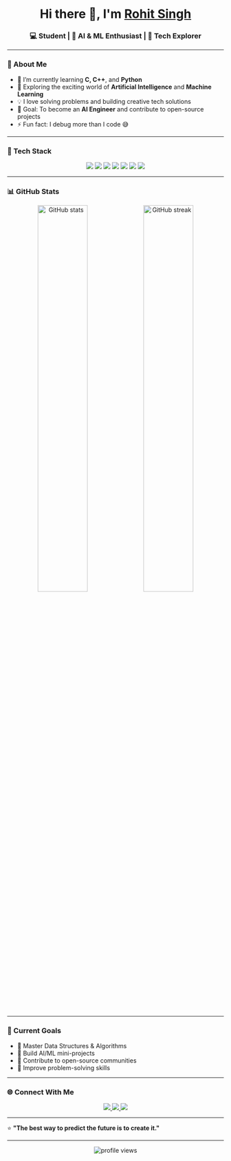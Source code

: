 <h1 align="center">Hi there 👋, I'm <a href="#">Rohit Singh </a></h1>
<h3 align="center">💻 Student | 🤖 AI & ML Enthusiast | 🚀 Tech Explorer</h3>

---

### 🧠 About Me  
- 🌱 I’m currently learning **C, C++**, and **Python**  
- 🤖 Exploring the exciting world of **Artificial Intelligence** and **Machine Learning**  
- 💡 I love solving problems and building creative tech solutions  
- 🎯 Goal: To become an **AI Engineer** and contribute to open-source projects  
- ⚡ Fun fact: I debug more than I code 😅  

---

### 🧩 Tech Stack  
<p align="center">
  <img src="https://img.shields.io/badge/C-00599C?style=for-the-badge&logo=c&logoColor=white"/>
  <img src="https://img.shields.io/badge/C++-00599C?style=for-the-badge&logo=cplusplus&logoColor=white"/>
  <img src="https://img.shields.io/badge/Python-3776AB?style=for-the-badge&logo=python&logoColor=yellow"/>
  <img src="https://img.shields.io/badge/Machine%20Learning-FF6F00?style=for-the-badge&logo=tensorflow&logoColor=white"/>
  <img src="https://img.shields.io/badge/Artificial%20Intelligence-000000?style=for-the-badge&logo=OpenAI&logoColor=white"/>
  <img src="https://img.shields.io/badge/GitHub-181717?style=for-the-badge&logo=github&logoColor=white"/>
  <img src="https://img.shields.io/badge/VS%20Code-0078D4?style=for-the-badge&logo=visualstudiocode&logoColor=white"/>
</p>

---

### 📊 GitHub Stats  
<p align="center">
  <img src="https://github-readme-stats.vercel.app/api?username=rkboss07&show_icons=true&theme=tokyonight" alt="GitHub stats" width="48%"/>
  <img src="https://github-readme-streak-stats.herokuapp.com/?user=rkboss07&theme=tokyonight" alt="GitHub streak" width="48%"/>
</p>

---

### 🚀 Current Goals  
- 🔹 Master Data Structures & Algorithms  
- 🔹 Build AI/ML mini-projects  
- 🔹 Contribute to open-source communities  
- 🔹 Improve problem-solving skills  

---

### 🌐 Connect With Me  
<p align="center">
  <a href="https://www.linkedin.com/in/rohit-singh-553b63388/" target="_blank">
    <img src="https://img.shields.io/badge/LinkedIn-blue?style=for-the-badge&logo=linkedin&logoColor=white"/>
  </a>
  <a href="mailto:rohitsinghxiv@gmail.com" target="_blank">
    <img src="https://img.shields.io/badge/Email-D14836?style=for-the-badge&logo=gmail&logoColor=white"/>
  </a>
  <a href="https://github.com/rkboss07" target="_blank">
    <img src="https://img.shields.io/badge/GitHub-181717?style=for-the-badge&logo=github&logoColor=white"/>
  </a>
</p>

---

⭐ **"The best way to predict the future is to create it."**

---

<p align="center">
  <img src="https://komarev.com/ghpvc/?username=YOUR_GITHUB_USERNAME&label=Profile%20Views&color=blue&style=flat" alt="profile views"/>
</p>
